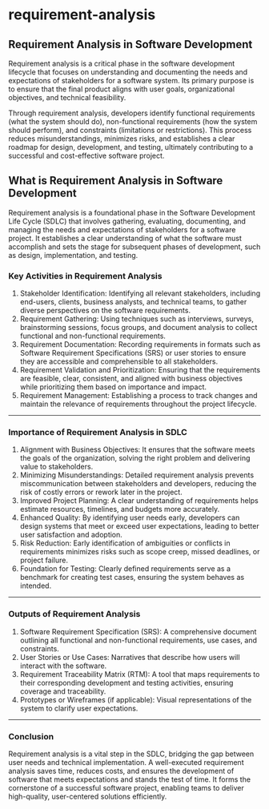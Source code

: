 # requirement-analysis
## Requirement Analysis in Software Development
Requirement analysis is a critical phase in the software development lifecycle that focuses on understanding and documenting the needs and expectations of stakeholders for a software system. Its primary purpose is to ensure that the final product aligns with user goals, organizational objectives, and technical feasibility.

Through requirement analysis, developers identify functional requirements (what the system should do), non-functional requirements (how the system should perform), and constraints (limitations or restrictions). This process reduces misunderstandings, minimizes risks, and establishes a clear roadmap for design, development, and testing, ultimately contributing to a successful and cost-effective software project.

## What is Requirement Analysis in Software Development
Requirement analysis is a foundational phase in the Software Development Life Cycle (SDLC) that involves gathering, evaluating, documenting, and managing the needs and expectations of stakeholders for a software project. It establishes a clear understanding of what the software must accomplish and sets the stage for subsequent phases of development, such as design, implementation, and testing.
### Key Activities in Requirement Analysis
1.	Stakeholder Identification:
Identifying all relevant stakeholders, including end-users, clients, business analysts, and technical teams, to gather diverse perspectives on the software requirements.
2.	Requirement Gathering:
Using techniques such as interviews, surveys, brainstorming sessions, focus groups, and document analysis to collect functional and non-functional requirements.
3.	Requirement Documentation:
Recording requirements in formats such as Software Requirement Specifications (SRS) or user stories to ensure they are accessible and comprehensible to all stakeholders.
4.	Requirement Validation and Prioritization:
Ensuring that the requirements are feasible, clear, consistent, and aligned with business objectives while prioritizing them based on importance and impact.
5.	Requirement Management:
Establishing a process to track changes and maintain the relevance of requirements throughout the project lifecycle.
________________________________________
### Importance of Requirement Analysis in SDLC
1.	Alignment with Business Objectives:
It ensures that the software meets the goals of the organization, solving the right problem and delivering value to stakeholders.
2.	Minimizing Misunderstandings:
Detailed requirement analysis prevents miscommunication between stakeholders and developers, reducing the risk of costly errors or rework later in the project.
3.	Improved Project Planning:
A clear understanding of requirements helps estimate resources, timelines, and budgets more accurately.
4.	Enhanced Quality:
By identifying user needs early, developers can design systems that meet or exceed user expectations, leading to better user satisfaction and adoption.
5.	Risk Reduction:
Early identification of ambiguities or conflicts in requirements minimizes risks such as scope creep, missed deadlines, or project failure.
6.	Foundation for Testing:
Clearly defined requirements serve as a benchmark for creating test cases, ensuring the system behaves as intended.
________________________________________
### Outputs of Requirement Analysis
1.	Software Requirement Specification (SRS):
A comprehensive document outlining all functional and non-functional requirements, use cases, and constraints.
2.	User Stories or Use Cases:
Narratives that describe how users will interact with the software.
3.	Requirement Traceability Matrix (RTM):
A tool that maps requirements to their corresponding development and testing activities, ensuring coverage and traceability.
4.	Prototypes or Wireframes (if applicable):
Visual representations of the system to clarify user expectations.
________________________________________
### Conclusion
Requirement analysis is a vital step in the SDLC, bridging the gap between user needs and technical implementation. A well-executed requirement analysis saves time, reduces costs, and ensures the development of software that meets expectations and stands the test of time. It forms the cornerstone of a successful software project, enabling teams to deliver high-quality, user-centered solutions efficiently.


